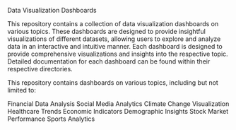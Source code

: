 Data Visualization Dashboards

This repository contains a collection of data visualization dashboards on various topics. These dashboards are designed to provide insightful visualizations of different datasets, allowing users to explore and analyze data in an interactive and intuitive manner.
Each dashboard is designed to provide comprehensive visualizations and insights into the respective topic. Detailed documentation for each dashboard can be found within their respective directories.

This repository contains dashboards on various topics, including but not limited to:

Financial Data Analysis
Social Media Analytics
Climate Change Visualization
Healthcare Trends
Economic Indicators
Demographic Insights
Stock Market Performance
Sports Analytics

